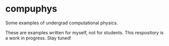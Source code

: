 # compuphys
Some examples of undergrad computational physics.

These are examples written for myself, not for students.  This respository is a work in progress.  Stay tuned!
